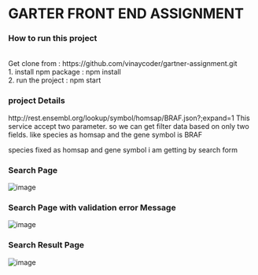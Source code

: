 # GARTER FRONT END ASSIGNMENT
<h3>How to run this project</h3><br>
Get clone from : https://github.com/vinaycoder/gartner-assignment.git<br>
1. install npm package : npm install <br>
2. run the project : npm start<br>
<h3>project Details</h3>
<p>http://rest.ensembl.org/lookup/symbol/homsap/BRAF.json?;expand=1 This service accept two parameter. so we can get filter data based on only two fields. like species as homsap and the gene symbol is BRAF</p>
<p> species fixed as homsap and gene symbol i am getting by search form</p>
<h3>Search Page</h3>







![image](https://user-images.githubusercontent.com/19685371/148718815-30c8ffdd-3552-41c5-be4b-f528099c8e80.png)

<h3>Search Page with validation error Message</h3>

![image](https://user-images.githubusercontent.com/19685371/148719003-1c36ed35-35d7-468d-a611-bbb99bf5765c.png)



<h3>Search Result Page</h3>

![image](https://user-images.githubusercontent.com/19685371/148718922-ec58772f-6d4e-4b60-9f01-598c913a160b.png)




